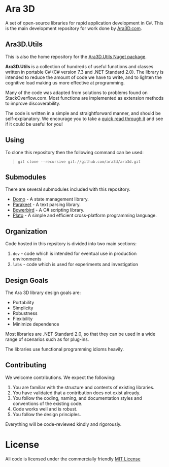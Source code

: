 # Ara 3D

A set of open-source libraries for rapid application development in C#. 
This is the main development repository for work done by [Ara3D.com](https://ara3d.com).

## Ara3D.Utils

This is also the home repository for the [Ara3D.Utils Nuget package](https://www.nuget.org/packages/Ara3D.Utils). 

**Ara3D.Utils** is a collection of hundreds of useful functions and classes written in portable C# 
(C# version 7.3 and .NET Standard 2.0). 
The library is intended to reduce the amount of code we have to write, and to lighten the cognitive load 
making us more effective at programming. 

Many of the code was adapted from solutions to problems found on StackOverflow.com. Most functions are 
implemented as extension methods to improve discoverability. 

The code is written in a simple and straightforward manner, and should be self-explanatory.
We encourage you to take a [quick read through it](https://github.com/ara3d/ara3d/tree/main/src/Ara3D.Utils)
and see if it could be useful for you!

## Using 

To clone this repository then the following command can be used:

> `git clone --recursive git://github.com/ara3d/ara3d.git`

## Submodules 

There are several submodules included with  this repository.   

* [Domo](https://github.com/ara3d/domo) - A state management library.
* [Parakeet](https://github.com/ara3d/parakeet) - A text parsing library.
* [Bowerbird](https://github.com/ara3d/bowerbird) - A C# scripting library.
* [Plato](https://github.com/ara3d/plato) - A simple and efficient cross-platform programming language.  

## Organization

Code hosted in this repsitory is divided into two main sections:

1. `dev` - code which is intended for eventual use in production environments
2. `labs` - code which is used for experiments and investigation

## Design Goals 

The Ara 3D library design goals are:

* Portability
* Simplicity
* Robustness 
* Flexibility
* Minimize dependence

Most libraries are .NET Standard 2.0, so that they can be used in a wide range of scenarios
such as for plug-ins. 

The libraries use functional programming idioms heavily. 

## Contributing 

We welcome contributions. We expect the following:

1. You are familiar with the structure and contents of existing libraries.
2. You have validated that a contribution does not exist already.
3. You follow the coding, naming, and documentation styles and conventions of the existing code.     
4. Code works well and is robust.
5. You follow the design principles. 

Everything will be code-reviewed kindly and rigorously. 

# License 

All code is licensed under the commercially friendly [MIT License](https://github.com/ara3d/ara3d?tab=MIT-1-ov-file#readme)

